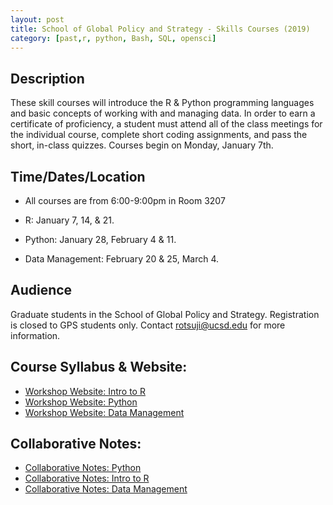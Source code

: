 ```yaml
---
layout: post
title: School of Global Policy and Strategy - Skills Courses (2019)
category: [past,r, python, Bash, SQL, opensci]
---
```


## Description

These skill courses will introduce the R & Python programming languages and basic concepts of working with and managing data. In order to earn a certificate of proficiency, a student must attend all of the class meetings for the individual course, complete short coding assignments, and pass the short, in-class quizzes. Courses begin on Monday, January 7th.

## Time/Dates/Location

* All courses are from 6:00-9:00pm in Room 3207

* R: January 7, 14, & 21.
* Python: January 28, February 4 & 11.
* Data Management: February 20 & 25, March 4.

## Audience

Graduate students in the School of Global Policy and Strategy. Registration is closed to GPS students only. Contact rotsuji@ucsd.edu for more information.

## Course Syllabus & Website:

* [Workshop Website: Intro to R](https://ucsdlib.github.io/win2019-gps-r/)
* [Workshop Website: Python](ucsdlib.github.io/win2019-gps-python/)
* [Workshop Website: Data Management](https://ucsdlib.github.io/win2019-gps-intro-dm/)

## Collaborative Notes:
* [Collaborative Notes: Python](https://hackmd.io/ZHl6NVkYQiK5Wpup1SBCRw?both)
* [Collaborative Notes: Intro to R](https://hackmd.io/grZZYR22RC25PU4l2TibTw)
* [Collaborative Notes: Data Management](https://hackmd.io/mm0oDa-_Sm2nfffniHYxFg)
